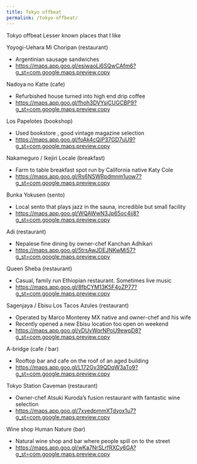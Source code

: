 ```yaml
---
title: Tokyo offbeat
permalink: /tokyo-offbeat/
---
```


Tokyo offbeat
Lesser known places that I like

Yoyogi-Uehara
Mi Choripan (restaurant) 
* Argentinian sausage sandwiches
* https://maps.app.goo.gl/esiwaoLi6SQwCAfm6?g_st=com.google.maps.preview.copy

Nadoya no Katte (cafe)
* Refurbished house turned into high end drip coffee
* https://maps.app.goo.gl/fhoh3DVYsjCUGCBP9?g_st=com.google.maps.preview.copy

Los Papelotes (bookshop)
* Used bookstore , good vintage magazine selection
* https://maps.app.goo.gl/foAk4cQiP37GD7uU9?g_st=com.google.maps.preview.copy

Nakameguro / Ikejiri 
Locale (breakfast)
* Farm to table breakfast spot run by California native Katy Cole
* https://maps.app.goo.gl/Rs6NSWRpdmnm1uow7?g_st=com.google.maps.preview.copy

Bunka Yokusen (sento)
* Local sento that plays jazz in the sauna, incredible but small facility
* https://maps.app.goo.gl/WQAWwN3Jp65oc4ij8?g_st=com.google.maps.preview.copy

Adi (restaurant)
* Nepalese fine dining by owner-chef Kanchan Adhikari
* https://maps.app.goo.gl/5trsAwJDEJNKwMi57?g_st=com.google.maps.preview.copy

Queen Sheba (restaurant)
* Casual, family run Ethiopian restaurant. Sometimes live music
* https://maps.app.goo.gl/8fbCYM13K5F4oZP77?g_st=com.google.maps.preview.copy 

Sagenjaya / Ebisu
Los Tacos Azules (restaurant)
* Operated by Marco Monterey MX native and owner-chef and his wife
* Recently opened a new Ebisu location too open on weekend 
* https://maps.app.goo.gl/vDUvWqrNPoU9ewpD8?g_st=com.google.maps.preview.copy

A-bridge (cafe / bar)
* Rooftop bar and cafe on the roof of an aged building
* https://maps.app.goo.gl/L172Gv39QDqW3aTo9?g_st=com.google.maps.preview.copy


Tokyo Station
Caveman (restaurant)
* Owner-chef Atsuki Kuroda’s fusion restaurant with fantastic wine selection 
* https://maps.app.goo.gl/7xyedpmmXTdyox1u7?g_st=com.google.maps.preview.copy

Wine shop Human Nature (bar)
* Natural wine shop and bar where people spill on to the street
* https://maps.app.goo.gl/wKa7NrSLrfRXCy6GA?g_st=com.google.maps.preview.copy


